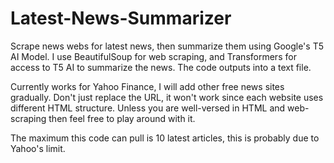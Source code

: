 # Latest-News-Summarizer
Scrape news webs for latest news, then summarize them using Google's T5 AI Model. I use BeautifulSoup for web scraping, and Transformers for access to T5 AI to summarize the news. The code outputs into a text file. 

Currently works for Yahoo Finance, I will add other free news sites gradually. Don't just replace the URL, it won't work since each website uses different HTML structure. Unless you are well-versed in HTML and web-scraping then feel free to play around with it.

The maximum this code can pull is 10 latest articles, this is probably due to Yahoo's limit. 
